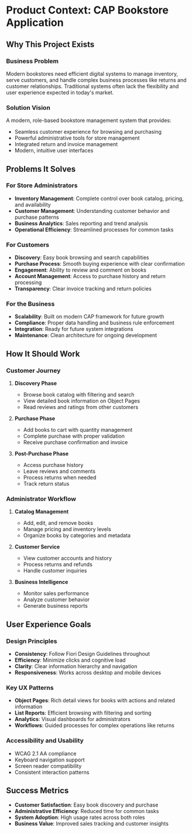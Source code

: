 # Product Context: CAP Bookstore Application

## Why This Project Exists

### Business Problem
Modern bookstores need efficient digital systems to manage inventory, serve customers, and handle complex business processes like returns and customer relationships. Traditional systems often lack the flexibility and user experience expected in today's market.

### Solution Vision
A modern, role-based bookstore management system that provides:
- Seamless customer experience for browsing and purchasing
- Powerful administrative tools for store management
- Integrated return and invoice management
- Modern, intuitive user interfaces

## Problems It Solves

### For Store Administrators
- **Inventory Management**: Complete control over book catalog, pricing, and availability
- **Customer Management**: Understanding customer behavior and purchase patterns
- **Business Analytics**: Sales reporting and trend analysis
- **Operational Efficiency**: Streamlined processes for common tasks

### For Customers
- **Discovery**: Easy book browsing and search capabilities
- **Purchase Process**: Smooth buying experience with clear confirmation
- **Engagement**: Ability to review and comment on books
- **Account Management**: Access to purchase history and return processing
- **Transparency**: Clear invoice tracking and return policies

### For the Business
- **Scalability**: Built on modern CAP framework for future growth
- **Compliance**: Proper data handling and business rule enforcement
- **Integration**: Ready for future system integrations
- **Maintenance**: Clean architecture for ongoing development

## How It Should Work

### Customer Journey
1. **Discovery Phase**
   - Browse book catalog with filtering and search
   - View detailed book information on Object Pages
   - Read reviews and ratings from other customers

2. **Purchase Phase**
   - Add books to cart with quantity management
   - Complete purchase with proper validation
   - Receive purchase confirmation and invoice

3. **Post-Purchase Phase**
   - Access purchase history
   - Leave reviews and comments
   - Process returns when needed
   - Track return status

### Administrator Workflow
1. **Catalog Management**
   - Add, edit, and remove books
   - Manage pricing and inventory levels
   - Organize books by categories and metadata

2. **Customer Service**
   - View customer accounts and history
   - Process returns and refunds
   - Handle customer inquiries

3. **Business Intelligence**
   - Monitor sales performance
   - Analyze customer behavior
   - Generate business reports

## User Experience Goals

### Design Principles
- **Consistency**: Follow Fiori Design Guidelines throughout
- **Efficiency**: Minimize clicks and cognitive load
- **Clarity**: Clear information hierarchy and navigation
- **Responsiveness**: Works across desktop and mobile devices

### Key UX Patterns
- **Object Pages**: Rich detail views for books with actions and related information
- **List Reports**: Efficient browsing with filtering and sorting
- **Analytics**: Visual dashboards for administrators
- **Workflows**: Guided processes for complex operations like returns

### Accessibility and Usability
- WCAG 2.1 AA compliance
- Keyboard navigation support
- Screen reader compatibility
- Consistent interaction patterns

## Success Metrics
- **Customer Satisfaction**: Easy book discovery and purchase
- **Administrative Efficiency**: Reduced time for common tasks
- **System Adoption**: High usage rates across both roles
- **Business Value**: Improved sales tracking and customer insights
